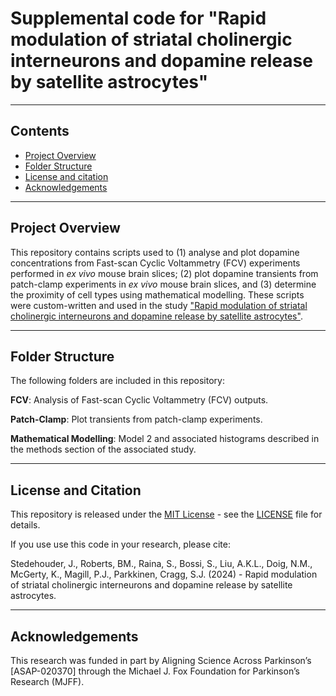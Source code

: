 # Supplemental code for "Rapid modulation of striatal cholinergic interneurons and dopamine release by satellite astrocytes"

------------------
## Contents
* [Project Overview](#project-overview)
* [Folder Structure](#folder-structure)
* [License and citation](#license-and-citation)
* [Acknowledgements](#acknowledgements)

------------------
## Project Overview
This repository contains scripts used to (1) analyse and plot dopamine concentrations from Fast-scan Cyclic Voltammetry (FCV) experiments performed in _ex vivo_ mouse brain slices; (2) plot dopamine transients from patch-clamp experiments in _ex vivo_ mouse brain slices, and (3) determine the proximity of cell types using mathematical modelling. These scripts were custom-written and used in the study ["Rapid modulation of striatal cholinergic interneurons and dopamine release by satellite astrocytes"](https://www.biorxiv.org/content/10.1101/2024.05.15.594341v1).

------------------
## Folder Structure
The following folders are included in this repository:

**FCV**: Analysis of Fast-scan Cyclic Voltammetry (FCV) outputs.

**Patch-Clamp**: Plot transients from patch-clamp experiments. 

**Mathematical Modelling**: Model 2 and associated histograms described in the methods section of the associated study. 

------------------
## License and Citation
This repository is released under the [MIT License](https://opensource.org/license/mit) - see the [LICENSE](LICENSE) file for details.

If you use use this code in your research, please cite:

Stedehouder, J., Roberts, BM., Raina, S., Bossi, S., Liu, A.K.L., Doig, N.M., McGerty, K., Magill, P.J., Parkkinen, Cragg, S.J. (2024) - Rapid modulation of striatal cholinergic interneurons and dopamine release by satellite astrocytes.  

------------------
## Acknowledgements
This research was funded in part by Aligning Science Across Parkinson’s [ASAP-020370] through the Michael J. Fox Foundation for Parkinson’s Research (MJFF).
